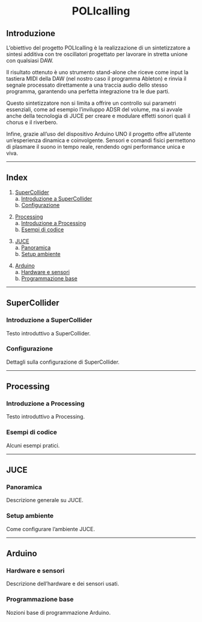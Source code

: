 <h1 align="center">POLIcalling</h1>

## Introduzione

L’obiettivo del progetto POLIcalling è la realizzazione di un sintetizzatore a sintesi additiva con tre oscillatori progettato per lavorare in stretta unione con qualsiasi DAW.

Il risultato ottenuto è uno strumento stand-alone che riceve come input la tastiera MIDI della DAW (nel nostro caso il programma Ableton) e rinvia il segnale processato direttamente a una traccia audio dello stesso programma, garantendo una perfetta integrazione tra le due parti.

Questo sintetizzatore non si limita a offrire un controllo sui parametri essenziali, come ad esempio l’inviluppo ADSR del volume, ma si avvale anche della tecnologia di JUCE per creare e modulare effetti sonori quali il chorus e il riverbero.

Infine, grazie all’uso del dispositivo Arduino UNO il progetto offre all’utente un’esperienza dinamica e coinvolgente. Sensori e comandi fisici permettono di plasmare il suono in tempo reale, rendendo ogni performance unica e viva.

---

## Index

1. [SuperCollider](#supercollider)  
   a. [Introduzione a SuperCollider](#introduzione-a-supercollider)  
   b. [Configurazione](#configurazione)  

2. [Processing](#processing)  
   a. [Introduzione a Processing](#introduzione-a-processing)  
   b. [Esempi di codice](#esempi-di-codice)  

3. [JUCE](#juce)  
   a. [Panoramica](#panoramica)  
   b. [Setup ambiente](#setup-ambiente)  

4. [Arduino](#arduino)  
   a. [Hardware e sensori](#hardware-e-sensori)  
   b. [Programmazione base](#programmazione-base)  

---

## SuperCollider

### Introduzione a SuperCollider

Testo introduttivo a SuperCollider.

### Configurazione

Dettagli sulla configurazione di SuperCollider.

---

## Processing

### Introduzione a Processing

Testo introduttivo a Processing.

### Esempi di codice

Alcuni esempi pratici.

---

## JUCE

### Panoramica

Descrizione generale su JUCE.

### Setup ambiente

Come configurare l’ambiente JUCE.

---

## Arduino

### Hardware e sensori

Descrizione dell’hardware e dei sensori usati.

### Programmazione base

Nozioni base di programmazione Arduino.
